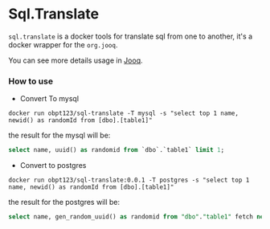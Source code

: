 # Sql.Translate

```sql.translate``` is a docker tools for translate sql from one to another, it's a docker wrapper for the ```org.jooq```.


You can see more details usage in [Jooq](https://www.jooq.org/doc/3.1/manual/sql-building/sql-parser/sql-parser-cli/).



### How to use


* Convert To mysql

```
docker run obpt123/sql-translate -T mysql -s "select top 1 name, newid() as randomId from [dbo].[table1]"
```

the result for the mysql will be:

```sql
select name, uuid() as randomid from `dbo`.`table1` limit 1;
```


* Convert to postgres

```
docker run obpt123/sql-translate:0.0.1 -T postgres -s "select top 1 name, newid() as randomId from [dbo].[table1]"
```

the result for the postgres will be:

```sql
select name, gen_random_uuid() as randomid from "dbo"."table1" fetch next 1 rows only;
```

